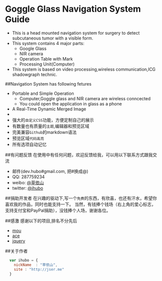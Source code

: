 Goggle Glass Navigation System Guide
================

* This is a head mounted navigation system for surgery to detect subcutaneous tumor with a visible form.
* This system contains 4 major parts:
   * Google Glass
   * NIR camera
   * Operation Table with Mark
   * Processing Unit(Computer)
* This system is based on video processing,wireless communication,ICG shadowgraph technic.

##Navigation System has following fetures

* Portable and Simple Operation
    *  Computer,Goggle glass and NIR camera are wireless conncected
    *  You could open the application in glass as a phone
* A Real-Time Dynamic Merged Image
* 
* 强大的`自定义CSS`功能，方便定制自己的展示
* 有数量也有质量的`主题`,编辑器和预览区域
* 完美兼容`Github`的markdown语法
* 预览区域`代码高亮`
* 所有选项自动记忆

##有问题反馈
在使用中有任何问题，欢迎反馈给我，可以用以下联系方式跟我交流

* 邮件(dev.hubo#gmail.com, 把#换成@)
* QQ: 287759234
* weibo: [@草依山](http://weibo.com/ihubo)
* twitter: [@ihubo](http://twitter.com/ihubo)

##捐助开发者
在兴趣的驱动下,写一个`免费`的东西，有欣喜，也还有汗水，希望你喜欢我的作品，同时也能支持一下。
当然，有钱捧个钱场（右上角的爱心标志，支持支付宝和PayPal捐助），没钱捧个人场，谢谢各位。

##感激
感谢以下的项目,排名不分先后

* [mou](http://mouapp.com/) 
* [ace](http://ace.ajax.org/)
* [jquery](http://jquery.com)

##关于作者

```javascript
  var ihubo = {
    nickName  : "草依山",
    site : "http://jser.me"
  }

